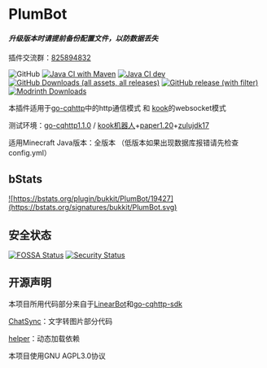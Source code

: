 # PlumBot

#### *升级版本时请提前备份配置文件，以防数据丢失*

插件交流群：[825894832](http://qm.qq.com/cgi-bin/qm/qr?_wv=1027&k=-PcufP7TIjLBMOte4H8bHoNmMkP5xZT0&authKey=aPKkGldknKtdCUfX7hhWMFkAOuOpOUYuNZihsUZi9DXvIHVzJhuIRLVfTdCsobZt&noverify=0&group_code=825894832)

![GitHub](https://img.shields.io/github/license/RegadPoleCN/PlumBot)
[![Java CI with Maven](https://github.com/RegadPoleCN/PlumBot/actions/workflows/maven.yml/badge.svg)](https://github.com/RegadPoleCN/PlumBot/actions/workflows/maven.yml)
[![Java CI dev](https://github.com/RegadPoleCN/PlumBot/actions/workflows/maven-dev.yml/badge.svg)](https://github.com/RegadPoleCN/PlumBot/actions/workflows/maven-dev.yml)
[![GitHub Downloads (all assets, all releases)](https://img.shields.io/github/downloads/RegadPoleCN/PlumBot/total?logo=github)](https://github.com/RegadPoleCN/PlumBot/releases)
[![GitHub release (with filter)](https://img.shields.io/github/v/release/RegadPoleCN/PlumBot)](https://github.com/RegadPoleCN/PlumBot/releases)
[![Modrinth Downloads](https://img.shields.io/modrinth/dt/plumbot?logo=modrinth)](https://modrinth.com/plugin/plumbot)


本插件适用于[go-cqhttp](https://github.com/Mrs4s/go-cqhttp)中的http通信模式 和 [kook](kookapp.cn)的websocket模式

测试环境：[go-cqhttp1.1.0](https://github.com/Mrs4s/go-cqhttp/releases/tag/v1.1.0) / [kook机器人](https://developer.kookapp.cn/app/index)+[paper1.20](https://papermc.io/downloads/paper)+[zulujdk17](https://www.azul.com/downloads)

适用Minecraft Java版本：全版本
（低版本如果出现数据库报错请先检查config.yml）


## bStats

<a href="https://bstats.org/plugin/bukkit/PlumBot/19427">![https://bstats.org/plugin/bukkit/PlumBot/19427](https://bstats.org/signatures/bukkit/PlumBot.svg)</a>

## 安全状态

[![FOSSA Status](https://app.fossa.com/api/projects/git%2Bgithub.com%2FRegadPoleCN%2FPlumBot.svg?type=large)](https://app.fossa.com/projects/git%2Bgithub.com%2FRegadPoleCN%2FPlumBot?ref=badge_large)
[![Security Status](https://www.murphysec.com/platform3/v31/badge/1744894945006768128.svg)](https://www.murphysec.com/console/report/1688753239833206784/1744894945006768128)

## 开源声明

本项目所用代码部分来自于[LinearBot](https://github.com/LinearBit/LinearBot)和[go-cqhttp-sdk](https://github.com/nulltoworld/go-cqhttp-sdk)

[ChatSync](https://github.com/MakesYT/chatsync)：文字转图片部分代码

[helper](https://github.com/lucko/helper)：动态加载依赖

本项目使用GNU AGPL3.0协议
